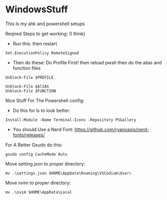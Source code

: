 # WindowsStuff
This Is my ahk and powershell setups

Reqired Steps to get working: (I think)
- Run this: then restart
```pwsh
Set-ExecutionPolicy RemoteSigned 
```
- Then do these: Do Profile First! then reload pwsh then do the alias and function files
```pwsh
Unblock-File $PROFILE
```
```pwsh
Unblock-File $AlIAS
Unblock-File $FUNCTION
```

Nice Stuff For The Powershell config:
- Do this for ls to look better: 
```pwsh
Install-Module -Name Terminal-Icons -Repository PSGallery
```
- You should Use a Nerd Font: https://github.com/ryanoasis/nerd-fonts/releases/

For A Better Gsudo do this:
```pwsh
gsudo config CacheMode Auto
```

Move setting.json to proper directory:
```pwsh
mv .\settings.json $HOME\AppData\Roaming\VSCodium\User\
```

Move nvim to proper directory:
```pwsh
mv .\nvim $HOME\AppData\Local
```

